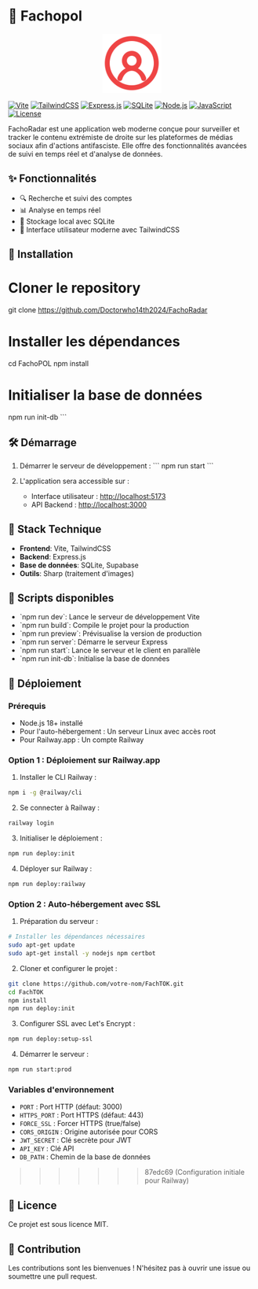 # 🎯 Fachopol

<div align="center">
  <img src="public/img/favicon.svg" alt="FachoRadar Logo" width="120" height="120" />
</div>


[![Vite](https://img.shields.io/badge/vite-%23646CFF.svg?style=for-the-badge&logo=vite&logoColor=white)](https://vitejs.dev/)
[![TailwindCSS](https://img.shields.io/badge/tailwindcss-%2338B2AC.svg?style=for-the-badge&logo=tailwind-css&logoColor=white)](https://tailwindcss.com/)
[![Express.js](https://img.shields.io/badge/express.js-%23404d59.svg?style=for-the-badge&logo=express&logoColor=white)](https://expressjs.com/)
[![SQLite](https://img.shields.io/badge/sqlite-%2307405e.svg?style=for-the-badge&logo=sqlite&logoColor=white)](https://www.sqlite.org/)
[![Node.js](https://img.shields.io/badge/Node.js-43853D?style=for-the-badge&logo=node.js&logoColor=white)](https://nodejs.org/)
[![JavaScript](https://img.shields.io/badge/JavaScript-F7DF1E?style=for-the-badge&logo=javascript&logoColor=black)](https://developer.mozilla.org/fr/docs/Web/JavaScript)
[![License](https://img.shields.io/badge/License-MIT-yellow.svg?style=for-the-badge)](https://opensource.org/licenses/MIT)

FachoRadar est une application web moderne conçue pour surveiller et tracker le contenu extrémiste de droite   sur les plateformes de médias sociaux afin d'actions antifasciste. Elle offre des fonctionnalités avancées de suivi en temps réel et d'analyse de données.

## ✨ Fonctionnalités

- 🔍 Recherche et suivi des comptes
- 📊 Analyse en temps réel
- 💾 Stockage local avec SQLite
- 🎨 Interface utilisateur moderne avec TailwindCSS

## 🚀 Installation


# Cloner le repository
git clone https://github.com/Doctorwho14th2024/FachoRadar

# Installer les dépendances
cd FachoPOL
npm install

# Initialiser la base de données
npm run init-db
\`\`\`

## 🛠️ Démarrage

1. Démarrer le serveur de développement :
\`\`\`
npm run start
\`\`\`

2. L'application sera accessible sur :
   - Interface utilisateur : [http://localhost:5173](http://localhost:5173)
   - API Backend : [http://localhost:3000](http://localhost:3000)

## 🧰 Stack Technique

- **Frontend**: Vite, TailwindCSS
- **Backend**: Express.js
- **Base de données**: SQLite, Supabase
- **Outils**: Sharp (traitement d'images)

## 📝 Scripts disponibles

- \`npm run dev\`: Lance le serveur de développement Vite
- \`npm run build\`: Compile le projet pour la production
- \`npm run preview\`: Prévisualise la version de production
- \`npm run server\`: Démarre le serveur Express
- \`npm run start\`: Lance le serveur et le client en parallèle
- \`npm run init-db\`: Initialise la base de données

## 🚀 Déploiement

### Prérequis
- Node.js 18+ installé
- Pour l'auto-hébergement : Un serveur Linux avec accès root
- Pour Railway.app : Un compte Railway

### Option 1 : Déploiement sur Railway.app

1. Installer le CLI Railway :
```bash
npm i -g @railway/cli
```

2. Se connecter à Railway :
```bash
railway login
```

3. Initialiser le déploiement :
```bash
npm run deploy:init
```

4. Déployer sur Railway :
```bash
npm run deploy:railway
```

### Option 2 : Auto-hébergement avec SSL

1. Préparation du serveur :
```bash
# Installer les dépendances nécessaires
sudo apt-get update
sudo apt-get install -y nodejs npm certbot
```

2. Cloner et configurer le projet :
```bash
git clone https://github.com/votre-nom/FachTOK.git
cd FachTOK
npm install
npm run deploy:init
```

3. Configurer SSL avec Let's Encrypt :
```bash
npm run deploy:setup-ssl
```

4. Démarrer le serveur :
```bash
npm run start:prod
```

### Variables d'environnement

- `PORT` : Port HTTP (défaut: 3000)
- `HTTPS_PORT` : Port HTTPS (défaut: 443)
- `FORCE_SSL` : Forcer HTTPS (true/false)
- `CORS_ORIGIN` : Origine autorisée pour CORS
- `JWT_SECRET` : Clé secrète pour JWT
- `API_KEY` : Clé API
- `DB_PATH` : Chemin de la base de données
>>>>>>> 87edc69 (Configuration initiale pour Railway)

## 📄 Licence

Ce projet est sous licence MIT.

## 🤝 Contribution

Les contributions sont les bienvenues ! N'hésitez pas à ouvrir une issue ou soumettre une pull request.


